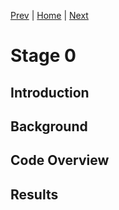 
[Prev](../intro.md) | [Home](../intro.md) | [Next](../stage1/index.md)

# Stage 0

## Introduction

## Background

## Code Overview

## Results